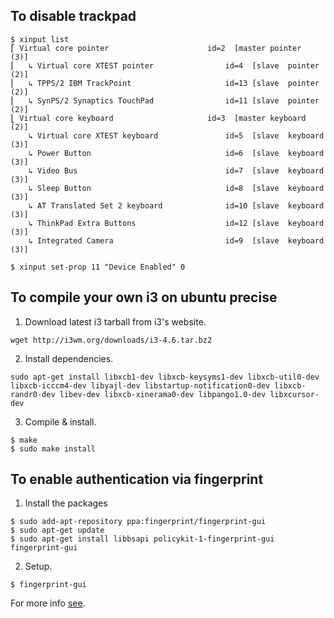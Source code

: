 To disable trackpad
-------------------

```
$ xinput list
⎡ Virtual core pointer                      id=2  [master pointer  (3)]
⎜   ↳ Virtual core XTEST pointer                id=4  [slave  pointer  (2)]
⎜   ↳ TPPS/2 IBM TrackPoint                     id=13 [slave  pointer  (2)]
⎜   ↳ SynPS/2 Synaptics TouchPad                id=11 [slave  pointer  (2)]
⎣ Virtual core keyboard                     id=3  [master keyboard (2)]
    ↳ Virtual core XTEST keyboard               id=5  [slave  keyboard (3)]
    ↳ Power Button                              id=6  [slave  keyboard (3)]
    ↳ Video Bus                                 id=7  [slave  keyboard (3)]
    ↳ Sleep Button                              id=8  [slave  keyboard (3)]
    ↳ AT Translated Set 2 keyboard              id=10 [slave  keyboard (3)]
    ↳ ThinkPad Extra Buttons                    id=12 [slave  keyboard (3)]
    ↳ Integrated Camera                         id=9  [slave  keyboard (3)]

$ xinput set-prop 11 "Device Enabled" 0
```

To compile your own i3 on ubuntu precise
----------------------------------------

1. Download latest i3 tarball from i3's website.
```
wget http://i3wm.org/downloads/i3-4.6.tar.bz2
```

2. Install dependencies.
```
sudo apt-get install libxcb1-dev libxcb-keysyms1-dev libxcb-util0-dev libxcb-icccm4-dev libyajl-dev libstartup-notification0-dev libxcb-randr0-dev libev-dev libxcb-xinerama0-dev libpango1.0-dev libxcursor-dev
```

3. Compile & install.
```
$ make
$ sudo make install
```

To enable authentication via fingerprint
----------------------------------------

1. Install the packages
```
$ sudo add-apt-repository ppa:fingerprint/fingerprint-gui
$ sudo apt-get update
$ sudo apt-get install libbsapi policykit-1-fingerprint-gui fingerprint-gui
```

2. Setup.
```
$ fingerprint-gui
```

For more info [see](http://fcns.eu/2012/04/29/fingerprint-reader/).
